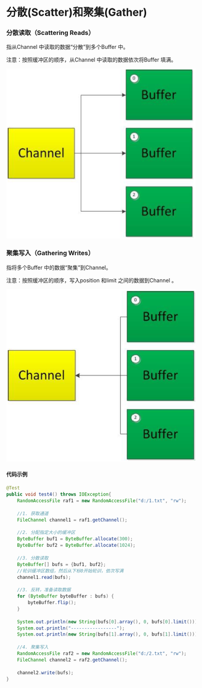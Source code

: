 # 分散(Scatter)和聚集(Gather)

### 分散读取（Scattering Reads）

指从Channel 中读取的数据“分散”到多个Buffer 中。

注意：按照缓冲区的顺序，从Channel 中读取的数据依次将Buffer 填满。

![image.png](_images/1599119903217-735934af-08d8-4ce4-97b2-4c3adba4d4d2.png)

### 聚集写入（Gathering Writes）

指将多个Buffer 中的数据“聚集”到Channel。

注意：按照缓冲区的顺序，写入position 和limit      之间的数据到Channel 。

![image.png](_images/1599119951550-77dfb752-65d9-4cca-9bf6-aac6f62ce6c5.png)

#### 代码示例

```java
@Test
public void test4() throws IOException{
    RandomAccessFile raf1 = new RandomAccessFile("d:/1.txt", "rw");

    //1. 获取通道
    FileChannel channel1 = raf1.getChannel();

    //2. 分配指定大小的缓冲区
    ByteBuffer buf1 = ByteBuffer.allocate(300);
    ByteBuffer buf2 = ByteBuffer.allocate(1024);

    //3. 分散读取
    ByteBuffer[] bufs = {buf1, buf2};
    //轮训缓冲区数组，然后从下标0开始轮训，依次写满
    channel1.read(bufs);

    //3. 反转，准备读取数据
    for (ByteBuffer byteBuffer : bufs) {
        byteBuffer.flip();
    }

    System.out.println(new String(bufs[0].array(), 0, bufs[0].limit()));
    System.out.println("-----------------");
    System.out.println(new String(bufs[1].array(), 0, bufs[1].limit()));

    //4. 聚集写入
    RandomAccessFile raf2 = new RandomAccessFile("d:/2.txt", "rw");
    FileChannel channel2 = raf2.getChannel();

    channel2.write(bufs);
}
```